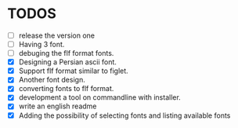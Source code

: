 # TODOS

- [ ] release the version one
- [ ] Having 3 font.
- [ ] debuging the flf format fonts.
- [x] Designing a Persian ascii font.
- [x] Support flf format similar to figlet.
- [x] Another font design.
- [x] converting fonts to flf format.
- [x] development a tool on commandline with installer.
- [x] write an english readme
- [x] Adding the possibility of selecting fonts and listing available fonts
